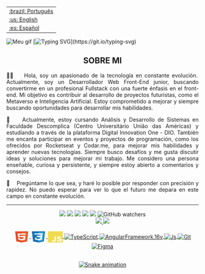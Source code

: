 <table align="right">
 <tr><td><a href="https://github.com/Guilherme-Espinosa/Guilherme-Espinosa/blob/main/README.md">:brazil: Português</a></td></tr> 
 <tr><td><a href="https://github.com/Guilherme-Espinosa/Guilherme-Espinosa/blob/main/README-en.md">:us: English</a></td></tr>
 <tr><td><a href="https://github.com/Guilherme-Espinosa/Guilherme-Espinosa/blob/main/README-es.md">:es: Español</a></td></tr>
</table>
  
  ![Meu gif](https://user-images.githubusercontent.com/105338579/188969238-ee3b2810-e610-4681-98a6-0ab00027df7c.gif) [![Typing SVG](https://readme-typing-svg.herokuapp.com?font=ronoto+mono&size=20&pause=1000&color=42C920&width=435&lines=Hola%2C+me+llamo+Guilherme+Espinosa.;Bienvenido(a)+a+mi+perfil!)](https://git.io/typing-svg)
  
<article align="justify">
	<h1 align="center"> SOBRE MI</h1>
	<p align="justify">
	👩‍💻&nbsp;&nbsp;&nbsp;&nbsp;Hola, soy un apasionado de la tecnología en constante evolución. Actualmente, soy un Desarrollador Web Front-End junior, buscando convertirme en un profesional Fullstack con una fuerte énfasis en el front-end. Mi objetivo es contribuir al desarrollo de proyectos futuristas, como el Metaverso e Inteligencia Artificial. Estoy comprometido a mejorar y siempre buscando oportunidades para desarrollar mis habilidades.
	</p>
	<p align="justify">
	🧠&nbsp;&nbsp;&nbsp;&nbsp;Actualmente, estoy cursando Análisis y Desarrollo de Sistemas en Faculdade Descomplica (Centro Universitário União das Américas) y estudiando a través de la plataforma Digital Innovation One - DIO. También me encanta participar en eventos y proyectos de programación, como los ofrecidos por Rocketseat y Codar.me, para mejorar mis habilidades y aprender nuevas tecnologías. Siempre busco desafíos y me gusta discutir ideas y soluciones para mejorar mi trabajo. Me considero una persona enseñable, curiosa y persistente, y siempre estoy abierto a comentarios y consejos.
	</p>
	<p align="justify">
	🤔&nbsp;&nbsp;&nbsp;&nbsp;Pregúntame lo que sea, y haré lo posible por responder con precisión y rapidez. No puedo esperar para ver lo que el futuro me depara en este campo en constante evolución.
</p>
</article>

---

<!-- Social network -->

<div align="center"> 
	<a href="https://www.linkedin.com/in/guilherme-espinosa/" target="_blank"><img src="https://img.shields.io/badge/-LinkedIn-%230077B5?style=for-the-badge&logo=linkedin&logoColor=white" target="_blank"></a> 
	<a href="https://www.instagram.com/guilherme.espinosa/" target="_blank"><img src="https://img.shields.io/badge/-Instagram-%23E4405F?style=for-the-badge&logo=instagram&logoColor=white" target="_blank"></a> 
	<a href="https://www.youtube.com/GuilhermeEspinosa" target="_blank"><img src="https://img.shields.io/badge/YouTube-FF0000?style=for-the-badge&logo=youtube&logoColor=white" target="_blank"></a>
	<a href ="mailto:luiz5913.01@gmail.com"><img src="https://img.shields.io/badge/-Email-%23333?style=for-the-badge&logo=gmail&logoColor=white" target="_blank"></a>
	<a href="https://twitter.com/dev_espinosa" target="_blank"><img src="https://img.shields.io/twitter/follow/dev_espinosa?style=for-the-badge" target="_blank"></a>
	<img alt="GitHub watchers" src="https://img.shields.io/github/watchers/Guilherme-Espinosa/Guilherme-Espinosa?color=green&style=for-the-badge">
</div>

<!-- Vercel Stats -->

<div align="center">
  <a href="https://github.com/Guilherme-Espinosa">
  <img height="160em" src="https://github-readme-stats.vercel.app/api?username=Guilherme-Espinosa&show_icons=true&theme=transparent&include_all_commits=true&count_private=true"/>
  <img height="160em" src="https://github-readme-stats.vercel.app/api/top-langs/?username=Guilherme-Espinosa&layout=compact&langs_count=6&theme=transparent"/>
</div>

<!-- DevIcons -->

<div align="center" style="display: inline_block"><br>
	<img align="center" alt="HTML" height="30" width="40" src="https://raw.githubusercontent.com/devicons/devicon/master/icons/html5/html5-original.svg">
	  <img align="center" alt="CSS" height="30" width="40" src="https://raw.githubusercontent.com/devicons/devicon/master/icons/css3/css3-original.svg"> 
	<img align="center" alt="JavaScript" height="30" width="40" src="https://raw.githubusercontent.com/devicons/devicon/master/icons/javascript/javascript-plain.svg">
	<img align="center" alt="TypeScript" height="30" width="40"src="https://cdn.jsdelivr.net/gh/devicons/devicon/icons/typescript/typescript-original.svg"/>
	<img align="center" alt="AngularFramework.16v" height="30" width="40" src="https://cdn.jsdelivr.net/gh/devicons/devicon/icons/angularjs/angularjs-plain.svg"/>
	<img align="center" alt="Js" height="30" width="40"src="https://cdn.jsdelivr.net/gh/devicons/devicon/icons/nodejs/nodejs-original.svg"/>
	<img align="center" alt="Git" height="55" width="65" src="https://cdn.jsdelivr.net/gh/devicons/devicon/icons/git/git-plain-wordmark.svg"/>
	<img align="center" alt="Figma" height="30" width="40"src="https://cdn.jsdelivr.net/gh/devicons/devicon/icons/figma/figma-original.svg"/>
</div>
<br>
<!--  -->

<div align="center"> 
 
  ![Snake animation](https://github.com/Guilherme-Espinosa/Guilherme-Espinosa/blob/output/github-contribution-grid-snake.svg)

</div>